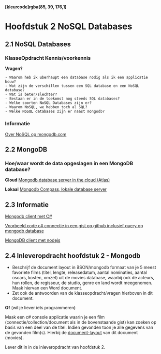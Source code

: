 #### [kleurcode]rgba(85, 39, 176,1)

# Hoofdstuk 2 NoSQL Databases

## 2.1 NoSQL Databases

### KlasseOpdracht Kennis/voorkennis

__Vragen?__

    - Waarom heb ik uberhaupt een database nodig als ik een applicatie bouw?
    - Wat zijn de verschillen tussen een SQL database en een NoSQL database? 
    - Wat is beter/slechter?
    - Bestaan er in de toekomst nog steeds SQL databases? 
    - Welke soorten NoSQL Databases zijn er? 
    - Waarom NoSQL, we hebben toch al SQL? 
    - Welke NoSQL databases zijn er naast mongodb?

### Informatie

<a href="https://www.mongodb.com/nosql-inline" target="_new">Over NoSQL op mongodb.com</a>

## 2.2 MongoDB

### Hoe/waar wordt de data opgeslagen in een MongoDB database?

__Cloud__
<a href="https://www.mongodb.com/cloud/atlas" target="_new">Mongodb database server in the cloud (Atlas)</a>

__Lokaal__
<a href="https://www.mongodb.com/download-center/compass">Mongodb Compass, lokale database server</a>

## 2.3 Informatie

<a href="https://www.c-sharpcorner.com/article/getting-started-with-mongodb-mongodb-with-c-sharp/" target="_new">Mongodb client met C#</a>

<a href="https://gist.github.com/saebuabu/9a20ab663af442b85898b445e0ab687a" target="_new">Voorbeeld code c# connectie in een gist op github inclusief query op mongodb database</a>

<a href="https://www.w3schools.com/nodejs/nodejs_mongodb.asp" target="_new">MongoDB client met nodejs</a>


## 2.4 Inleveropdracht hoofdstuk 2 - Mongodb

- Beschrijf de document layout in BSON/mongodb formaat van je 5 meest favoriete films (titel, lengte, releasedatum, aantal nominaties, aantal oscars, kosten, omzet) uit de movies database, waarbij ook de acteurs, hun rollen, de regisseur, de studio, genre en land wordt meegenomen. Maak hiervan een Word document.
- Zet ook de antwoorden van de klasseopdracht/vragen hierboven in dit document.

__Of__ (wil je liever iets programmeren)

Maak een c# console applicatie waarin je een film (connectie/collection/document als in de bovenstaande gist) kan zoeken op basis van een deel van de titel. Indien gevonden toon je alle gegevens van de gevonden film(s). 
Hierbij de <a href="https://elo.kw1c.nl/CMS/Studie/811%20ICT-Academie/811%20VakkenInhoud/%5BB.26%20SQL%5D%20SQL%20%20Databases/25187%20%C2%A0%20Applicatie-%20en%20mediaontwikkelaar/Periode%2009/Productie/04.%20Aanvullend/moviesmongo.PNG" target="_new">document-layout</a> van dit document (movies).

Lever dit in in de inleveropdracht van hoofdstuk 2.